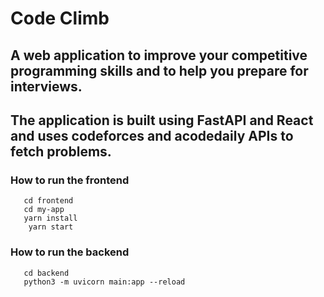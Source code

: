 # Code Climb

## A web application to improve your competitive programming skills and to help you prepare for interviews.
## The application is built using FastAPI and React and uses codeforces and acodedaily APIs to fetch problems.

### How to run the frontend

``` 
   cd frontend
   cd my-app
   yarn install
    yarn start
```

### How to run the backend

```
   cd backend
   python3 -m uvicorn main:app --reload
```